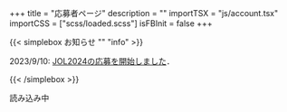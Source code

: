 +++
title = "応募者ページ"
description = ""
importTSX = "js/account.tsx"
importCSS = ["scss/loaded.scss"]
isFBInit = false
+++

<!-- {{< wrap tag=div class="alert alert-warning" role="alert" id="alert" style="display: none;">}}
{{< icon exclamation-triangle あなたは >}}JOL2023の応募が完了していません．

- そもそもJOL2023に応募していない．
- 受験料の支払いが済んでいない．
- ログインするアカウントを間違えている．

もしも，ログインするアカウントを間違えた場合は，正しいアカウントでログインしなおしてください．

今お使いのメールアドレス: <span class=user-email></span>

<button id="logout1" class="btn btn-danger btn-small">ログアウト</button>

{{< /wrap >}} -->

{{< simplebox お知らせ "" "info" >}}

2023/9/10: [JOL2024の応募を開始しました](/entry/jol2024/)．

{{< /simplebox >}}

<div id="app">読み込み中</div>
